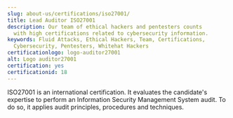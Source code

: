 ```yaml
---
slug: about-us/certifications/iso27001/
title: Lead Auditor ISO27001
description: Our team of ethical hackers and pentesters counts
  with high certifications related to cybersecurity information.
keywords: Fluid Attacks, Ethical Hackers, Team, Certifications,
  Cybersecurity, Pentesters, Whitehat Hackers
certificationlogo: logo-auditor27001
alt: Logo auditor27001
certification: yes
certificationid: 18
---
```


ISO27001 is an international certification.
It evaluates the candidate's expertise
to perform an Information Security Management System audit.
To do so,
it applies audit principles,
procedures and techniques.
